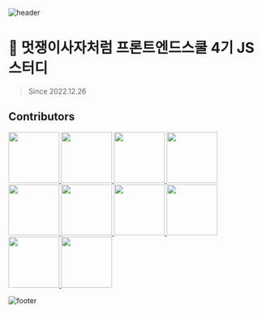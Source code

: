 ![header](https://capsule-render.vercel.app/api?type=waving&color=0:E9A55E,100:6EBFF9)


# 🦁 멋쟁이사자처럼 프론트엔드스쿨 4기 JS 스터디
> Since 2022.12.26

## Contributors
<p>
  <a href="https://github.com/Juhee-Hwang">
    <img src="https://github.com/Juhee-Hwang.png" width="100">
  </a>
  <a href="https://github.com/bellaru2022">
    <img src="https://github.com/bellaru2022.png" width="100">
  </a>
  <a href="https://github.com/hyunwlee-dev">
    <img src="https://github.com/hyunwlee-dev.png" width="100">
  </a>
  <a href="https://github.com/seoohyeon">
    <img src="https://github.com/seoohyeon.png" width="100">
  </a>
  <a href="https://github.com/ovelute53">
    <img src="https://github.com/ovelute53.png" width="100">
  </a>
  <a href="https://github.com/hayeonn2">
    <img src="https://github.com/hayeonn2.png" width="100">
  </a>
  <a href="https://github.com/kimmoonju-102">
    <img src="https://github.com/kimmoonju-102.png" width="100">
  </a>
  <a href="https://github.com/ukssss">
    <img src="https://github.com/ukssss.png" width="100">
  </a>
  <a href="https://github.com/jaesukpark77">
    <img src="https://github.com/jaesukpark77.png" width="100">
  </a>
  <a href="https://github.com/5wintaek">
    <img src="https://github.com/5wintaek.png" width="100">
  </a>
</p>


![footer](https://capsule-render.vercel.app/api?section=footer&type=waving&color=0:6EBFF9,100:E9A55E)
